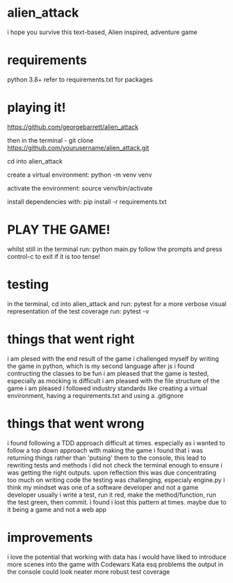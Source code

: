 # alien_attack

i hope you survive this text-based, Alien inspired, adventure game

# requirements

python 3.8+
refer to requirements.txt for packages

# playing it!

https://github.com/georgebarrett/alien_attack

then in the terminal - git clone https://github.com/yourusername/alien_attack.git

cd into alien_attack

create a virtual environment: python -m venv venv

activate the environment: source venv/bin/activate

install dependencies with: pip install -r requirements.txt

# PLAY THE GAME!

whilst still in the terminal run: python main.py
follow the prompts
and press control-c to exit if it is too tense!

# testing

in the terminal, cd into alien_attack and run: pytest
for a more verbose visual representation of the test coverage run: pytest -v 

# things that went right

i am plesed with the end result of the game
i challenged myself by writing the game in python, which is my second language after js
i found contructing the classes to be fun
i am pleased that the game is tested, especially as mocking is difficult
i am pleased with the file structure of the game
i am pleased i followed industry standards like creating a virtual environment, having a requirements.txt and using a .gitignore

# things that went wrong

i found following a TDD approach difficult at times. especially as i wanted to follow a top down approach with making the game
i found that i was returning things rather than 'putsing' them to the console, this lead to rewriting tests and methods
i did not check the terminal enough to ensure i was getting the right outputs. upon reflection this was due concentrating too much on writing code
the testing was challenging, especialy engine.py
i think my mindset was one of a software developer and not a game developer
usually i write a test, run it red, make the method/function, run the test green, then commit. i found i lost this pattern at times. maybe due to it being a game and not a web app

# improvements

i love the potential that working with data has
i would have liked to introduce more scenes into the game with Codewars Kata esq problems
the output in the console could look neater
more robust test coverage
